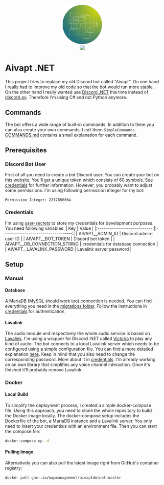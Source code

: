 <p align="center">
	<img src="src/Resources/Images/bot_icon.png" />
	</br>
	<a>
		<img src="https://github.com/MapManagement/AivaptDotNet/actions/workflows/dotnet-build.yml/badge.svg" />
	</a>
</p>

# Aivapt .NET

This project tries to replace my old Discord bot called "Aivapt". On one hand I really had to improve my old code so that
the bot would run more stable. On the other hand I really wanted use [Discord .NET](https://docs.stillu.cc/index.html)
this time instead of [discord.py](https://discordpy.readthedocs.io/en/stable/). Therefore I'm using C# and not Python
anymore.

## Commands

The bot offers a wide range of built-in commands. In addition to them you can also create your own commands. I call them
``SimpleCommands``. [COMMANDS.md](docs/COMMANDS.md) contains a small explanation for each command.

## Prerequisites

### Discord Bot User

First of all you need to create a bot Discord user. You can create your bot on
[this website](https://discord.com/login?redirect_to=%2Fdevelopers%2Fapplications). You'll get a unique token which consists
of 60 symbols. See [credentials](#credentials) for further information. However, you probably want to adjust some
permissions. I'm using following permission integer for my bot:

```
Permission Integer: 2217856064
```

### Credentials

I'm using [user-secrets](https://docs.microsoft.com/en-us/aspnet/core/security/app-secrets?view=aspnetcore-6.0&tabs=linux)
to store my credentials for development purposes. You need following variables:
| Key                          | Value                               |
|:----------------------------:|:-----------------------------------:|
| AIVAPT__ADMIN_ID             | Discord admin-user ID               |
| AIVAPT__BOT_TOKEN            | Discord bot token                   |
| AIVAPT__DB_CONNECTION_STRING | credentials for database connection |
| AIVAPT__LAVALINK_PASSWORD    | Lavalink server password            |

## Setup

### Manual

#### Database

A MariaDB (MySQL should work too) connection is needed. You can find everything you need in the
[migrations folder](Migrations/). Follow the instructions in [credentials](#credentials) for authentication.

#### Lavalink

The audio module and respectively the whole audio service is based on [Lavalink](https://github.com/freyacodes/Lavalink).
I'm using a wrapper for Discord .NET called [Victoria](https://github.com/Yucked/Victoria) to play any kind of audio. The
bot connects to a local Lavalink server which needs to be configured using a simple configuration file. You can find a more
detailed explanation [here](https://github.com/freyacodes/Lavalink#server-configuration). Keep in mind that you also
need to change the corresponding password. More about it in [credentials](#credentials). I'm already working on an own
library that simplifies any voice channel interaction. Once it's finished it'll probably remove Lavalink.

### Docker

#### Local Build

To simplify the deployment process, I created a simple docker-compose file. Using this approach, you need to clone the whole
repository to build the Docker image locally. The docker-compose setup includes the Dockerfile of the bot, a MariaDB
instance and a Lavalink server. You only need to insert your credentials with an environment file. Then you can start
the compose file:

```sh
docker-compose up -d
```

#### Pulling Image

Alternatively you can also pull the latest image right from GitHub's container registry:

```sh
docker pull ghcr.io/mapmanagement/aivaptdotnet:master
```

